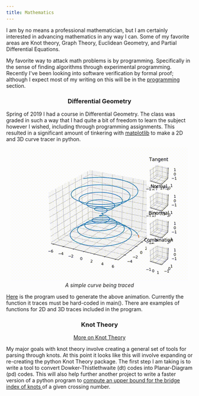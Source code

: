 ```yaml
---
title: Mathematics
---
```

<div class="body">
  <p>
    I am by no means a professional mathematician,
    but I am certainly interested in advancing mathematics in any way I can.
    Some of my favorite areas are Knot theory, Graph Theory,
    Euclidean Geometry, and Partial Differential Equations.
  </p>
  <p>
    My favorite way to attack math problems is by programming.
    Specifically in the sense of finding algorithms through experimental programming.
    Recently I've been looking into software verification by formal proof;
    although I expect most of my writing on this will be in the
    <a href="/Programming/program.html">programming</a> section.
  </p>
  <h3 style="text-align: center;">Differential Geometry</h3>
  <p>
    Spring of 2019 I had a course in Differential Geometry.
    The class was graded in such a way that I had quite a
    bit of freedom to learn the subject however I wished,
    including through programming assignments.
    This resulted in a significant amount of tinkering with
    <a href="https://matplotlib.org">matplotlib</a>
    to make a 2D and 3D curve tracer in python.</p>
</div>
<div style="text-align: center;" class="body">
  <img src="./assets/img/curveTracing.gif" style="width:480px;height:360px;"><br>
  <i>A simple curve being traced</i>
</div>
<div class="body">
  <p>
    <a href="./assets/ct.py">Here</a>
    is the program used to generate the above animation.
    Currently the function it traces must be hard-coded in main().
    There are examples of functions for 2D and 3D traces included in the program.
  </p>
  <h3 style="text-align: center;">Knot Theory</h3>
  <p style="text-align: center;"><a href="./Knots/knots.html">More on Knot Theory</a></p>
  <p>
    My major goals with knot theory involve creating
    a general set of tools for parsing through knots.
    At this point it looks like this will involve expanding
    or re-creating the python Knot Theory package.
    The first step I am taking is to write a tool to convert
    Dowker-Thistlethwaite (dt) codes into Planar-Diagram (pd) codes.
    This will also help further another project to
    write a faster version of a python program to
    <a href="https://github.com/genjohnson/naive_bridge_computation">
      compute an upper bound for the bridge index of knots
    </a>
    of a given crossing number.
  </p>
</div>
